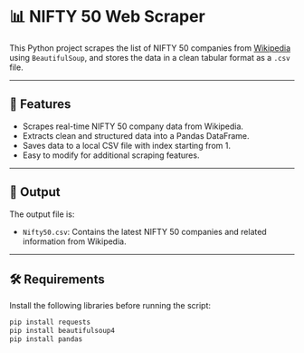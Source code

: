 # 📊 NIFTY 50 Web Scraper

This Python project scrapes the list of NIFTY 50 companies from [Wikipedia](https://en.wikipedia.org/wiki/NIFTY_50) using `BeautifulSoup`, and stores the data in a clean tabular format as a `.csv` file.

---

## 🔧 Features

- Scrapes real-time NIFTY 50 company data from Wikipedia.
- Extracts clean and structured data into a Pandas DataFrame.
- Saves data to a local CSV file with index starting from 1.
- Easy to modify for additional scraping features.

---

## 📁 Output

The output file is:
- `Nifty50.csv`: Contains the latest NIFTY 50 companies and related information from Wikipedia.

---

## 🛠 Requirements

Install the following libraries before running the script:

```bash
pip install requests
pip install beautifulsoup4
pip install pandas
